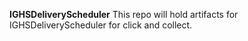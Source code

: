 **IGHSDeliveryScheduler**
This repo will hold artifacts for IGHSDeliveryScheduler for click and collect.
